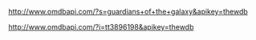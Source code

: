 http://www.omdbapi.com/?s=guardians+of+the+galaxy&apikey=thewdb

http://www.omdbapi.com/?i=tt3896198&apikey=thewdb 
